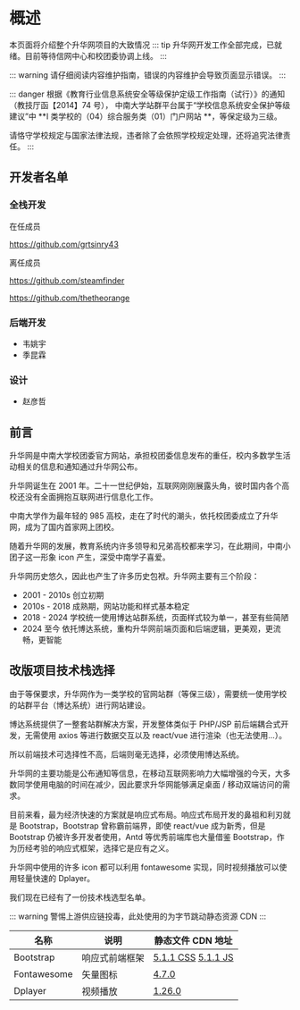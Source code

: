 # 概述

本页面将介绍整个升华网项目的大致情况
::: tip
升华网开发工作全部完成，已就绪。目前等待信网中心和校团委协调上线。
:::

::: warning
请仔细阅读内容维护指南，错误的内容维护会导致页面显示错误。
:::

::: danger
根据《教育行业信息系统安全等级保护定级工作指南（试行）》的通知（教技厅函【2014】74 号），
中南大学站群平台属于“学校信息系统安全保护等级建议”中 **I 类学校的（04）综合服务类（01）门户网站 **，等保定级为三级。

请恪守学校规定与国家法律法规，违者除了会依照学校规定处理，还将追究法律责任。
:::

## 开发者名单

### 全栈开发

在任成员

https://github.com/grtsinry43

离任成员

https://github.com/steamfinder

https://github.com/thetheorange

### 后端开发

- 韦姚宇
- 季昆霖

### 设计

- 赵彦哲

## 前言

升华网是中南大学校团委官方网站，承担校团委信息发布的重任，校内多数学生活动相关的信息和通知通过升华网公布。

升华网诞生在 2001 年。二十一世纪伊始，互联网刚刚展露头角，彼时国内各个高校还没有全面拥抱互联网进行信息化工作。

中南大学作为最年轻的 985 高校，走在了时代的潮头，依托校团委成立了升华网，成为了国内首家网上团校。

随着升华网的发展，教育系统内许多领导和兄弟高校都来学习，在此期间，中南小团子这一形象 icon 产生，深受中南学子喜爱。

升华网历史悠久，因此也产生了许多历史包袱。升华网主要有三个阶段：

- 2001 - 2010s 创立初期
- 2010s - 2018 成熟期，网站功能和样式基本稳定
- 2018 - 2024 学校统一使用博达站群系统，页面样式较为单一，甚至有些简陋
- 2024 至今 依托博达系统，重构升华网前端页面和后端逻辑，更美观，更流畅，更智能

## 改版项目技术栈选择

由于等保要求，升华网作为一类学校的官网站群（等保三级），需要统一使用学校的站群平台（博达系统）进行网站建设。

博达系统提供了一整套站群解决方案，开发整体类似于 PHP/JSP 前后端耦合式开发，无需使用 axios 等进行数据交互以及 react/vue
进行渲染（也无法使用...）。

所以前端技术可选择性不高，后端则毫无选择，必须使用博达系统。

升华网的主要功能是公布通知等信息，在移动互联网影响力大幅增强的今天，大多数同学使用电脑的时间在减少，因此要求升华网能够满足桌面 /
移动双端访问的需求。

目前来看，最为经济快速的方案就是响应式布局。响应式布局开发的鼻祖和利刃就是 Bootstrap，Bootstrap 曾称霸前端界，即使 react/vue
成为新秀，但是 Bootstrap
仍被许多开发者使用，Antd 等优秀前端库也大量借鉴 Bootstrap，作为历经考验的响应式框架，选择它是应有之义。

升华网中使用的许多 icon 都可以利用 fontawesome 实现，同时视频播放可以使用轻量快速的 Dplayer。

我们现在已经有了一份技术栈选型名单。

::: warning
警惕上游供应链投毒，此处使用的为字节跳动静态资源 CDN
:::

| 名称          | 说明      | 静态文件 CDN 地址                                                                                                                                                                                                  |
|-------------|---------|--------------------------------------------------------------------------------------------------------------------------------------------------------------------------------------------------------------|
| Bootstrap   | 响应式前端框架 | [5.1.1 CSS](https://lf6-cdn-tos.bytecdntp.com/cdn/expire-1-M/bootstrap/5.1.1/css/bootstrap.min.css) [5.1.1 JS](https://lf26-cdn-tos.bytecdntp.com/cdn/expire-1-M/bootstrap/5.1.1/js/bootstrap.bundle.min.js) |
| Fontawesome | 矢量图标    | [4.7.0](https://lf26-cdn-tos.bytecdntp.com/cdn/expire-1-M/font-awesome/4.7.0/css/font-awesome.min.css)                                                                                                       |
| Dplayer     | 视频播放    | [1.26.0](https://lf9-cdn-tos.bytecdntp.com/cdn/expire-1-M/dplayer/1.26.0/DPlayer.min.js)                                                                                                                     |

